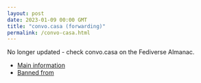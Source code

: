 ```yaml
---
layout: post
date: 2023-01-09 00:00 GMT
title: "convo.casa (forwarding)"
permalink: /convo-casa.html
---
```


No longer updated - check convo.casa on the Fediverse Almanac.

* [Main information](https://www.fediversealmanac.com/api/v1/instances/convo.casa)
* [Banned from](https://www.fediversealmanac.com/api/v1/instances/convo.casa/banned_from)

